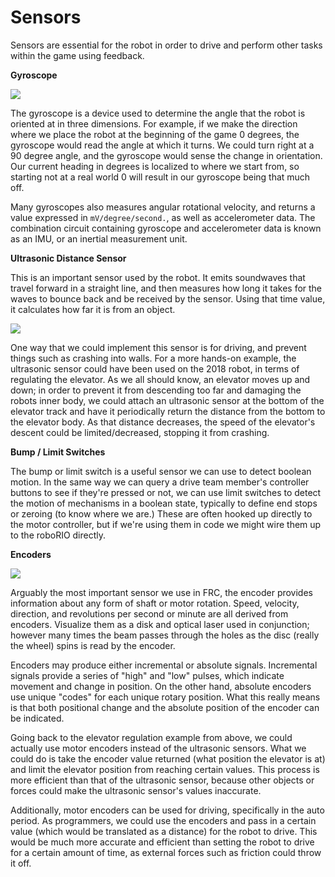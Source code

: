 # Sensors

Sensors are essential for the robot in order to drive and perform other tasks within the game using feedback.

**Gyroscope**

![](https://firstteam585.org/img/IMG_2031.jpg)

The gyroscope is a device used to determine the angle that the robot is oriented at in three dimensions. For example, if we make the direction where we place the robot at the beginning of the game 0 degrees, the gyroscope would read the angle at which it turns. We could turn right at a 90 degree angle, and the gyroscope would sense the change in orientation. Our current heading in degrees is localized to where we start from, so starting not at a real world 0 will result in our gyroscope being that much off.

Many gyroscopes also measures angular rotational velocity, and returns a value expressed in `mV/degree/second.`, as well as accelerometer data.  The combination circuit containing gyroscope and accelerometer data is known as an IMU, or an inertial measurement unit.

**Ultrasonic Distance Sensor**

This is an important sensor used by the robot. It emits soundwaves that travel forward in a straight line, and then measures how long it takes for the waves to bounce back and be received by the sensor. Using that time value, it calculates how far it is from an object.

![](https://cdn.shopify.com/s/files/1/0176/3274/products/100284_800x.jpg?v=1477646140)

One way that we could implement this sensor is for driving, and prevent things such as crashing into walls. For a more hands-on example, the ultrasonic sensor could have been used on the 2018 robot, in terms of regulating the elevator. As we all should know, an elevator moves up and down; in order to prevent it from descending too far and damaging the robots inner body, we could attach an ultrasonic sensor at the bottom of the elevator track and have it periodically return the distance from the bottom to the elevator body. As that distance decreases, the speed of the elevator's descent could be limited/decreased, stopping it from crashing.

**Bump / Limit Switches**

The bump or limit switch is a useful sensor we can use to detect boolean motion.  In the same way we can query a drive team member's controller buttons to see if they're pressed or not, we can use limit switches to detect the motion of mechanisms in a boolean state, typically to define end stops or zeroing (to know where we are.)  These are often hooked up directly to the motor controller, but if we're using them in code we might wire them up to the roboRIO directly.

**Encoders**

![](https://www.vexrobotics.com/media/catalog/product/cache/1/image/9df78eab33525d08d6e5fb8d27136e95/2/1/217-5049_all-3.png)

Arguably the most important sensor we use in FRC, the encoder provides information about any form of shaft or motor rotation.  Speed, velocity, direction, and revolutions per second or minute are all derived from encoders. Visualize them as a disk and optical laser used in conjunction; however many times the beam passes through the holes as the disc (really the wheel) spins is read by the encoder.

Encoders may produce either incremental or absolute signals. Incremental signals provide a series of "high" and "low" pulses, which indicate movement and change in position. On the other hand, absolute encoders use unique "codes" for each unique rotary position. What this really means is that both positional change and the absolute position of the encoder can be indicated.

Going back to the elevator regulation example from above, we could actually use motor encoders instead of the ultrasonic sensors.
What we could do is take the encoder value returned (what position the elevator is at) and limit the elevator position from reaching certain values. This process is more efficient than that of the ultrasonic sensor, because other objects or forces could make the ultrasonic sensor's values inaccurate.

Additionally, motor encoders can be used for driving, specifically in the auto period. As programmers, we could use the encoders and pass in a certain value (which would be translated as a distance) for the robot to drive. This would be much more accurate and efficient than setting the robot to drive for a certain amount of time, as external forces such as friction could throw it off.
